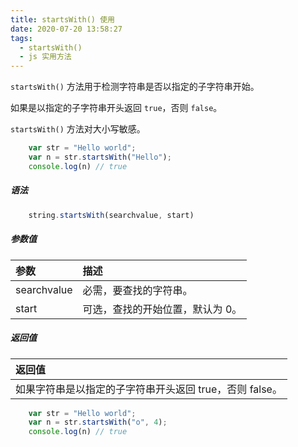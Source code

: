 ```yaml
---
title: startsWith() 使用
date: 2020-07-20 13:58:27
tags:
  - startsWith()
  - js 实用方法
---
```


`startsWith()` 方法用于检测字符串是否以指定的子字符串开始。

如果是以指定的子字符串开头返回 `true`，否则 `false`。

`startsWith()` 方法对大小写敏感。
```js
	var str = "Hello world";
	var n = str.startsWith("Hello");
	console.log(n) // true
```
<!-- more -->
##### 语法
```js
	string.startsWith(searchvalue, start)
```
##### 参数值
| 参数 | 描述 |
|:---- |:-----|
|  searchvalue  |  必需，要查找的字符串。|
|  start  |  可选，查找的开始位置，默认为 0。|

##### 返回值
|返回值|
|:--|
| 如果字符串是以指定的子字符串开头返回 true，否则 false。 |

```js
	var str = "Hello world";
	var n = str.startsWith("o", 4);
	console.log(n) // true
```


